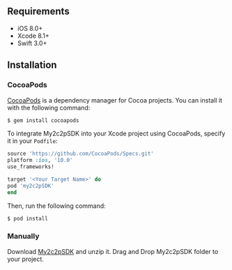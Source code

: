 

## Requirements
- iOS 8.0+
- Xcode 8.1+
- Swift 3.0+


## Installation

### CocoaPods
[CocoaPods](http://cocoapods.org) is a dependency manager for Cocoa projects. You can install it with the following command:

```bash
$ gem install cocoapods
```

To integrate My2c2pSDK into your Xcode project using CocoaPods, specify it in your `Podfile`:

```ruby
source 'https://github.com/CocoaPods/Specs.git'
platform :ios, '10.0'
use_frameworks!

target '<Your Target Name>' do
pod 'my2c2pSDK'
end
```

Then, run the following command:

```bash
$ pod install
```

### Manually
Download [My2c2pSDK](https://s.2c2p.com/Manuals/ios/index.html) and unzip it. Drag and Drop My2c2pSDK folder to your project.


